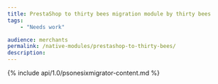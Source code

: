 ```yaml
---
title: PrestaShop to thirty bees migration module by thirty bees
tags:
    - "Needs work"

audience: merchants
permalink: /native-modules/prestashop-to-thirty-bees/
description:
---
```


{% include api/1.0/psonesixmigrator-content.md %}